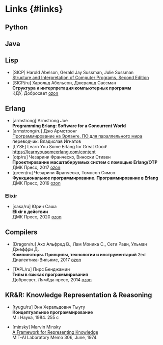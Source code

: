 # Links {#links}

## Python

## Java

## Lisp

* [SICP] Harold Abelson, Gerald Jay Sussman, Julie Sussman <br>
    [Structure and Interpretation of Computer Programs, Second Edition](https://mitpress.mit.edu/books/structure-and-interpretation-computer-programs-second-edition)
* [SICP/ru] Харольд Абельсон, Джеральд Сассман <br>
    **Структура и интерпретация компьютерных программ** <br>
    КДУ, Добросвет
    [ozon](https://www.ozon.ru/product/struktura-i-interpretatsiya-kompyuternyh-programm-5322055)

## Erlang

* [armstrong] Armstrong Joe <br>
    **Programming Erlang: Software for a Concurrent World**
* [armstrong/ru] Джо Армстронг <br>
[Программирование на Эрланге. ПО для параллельного мира](https://github.com/dyp2000/Russian-Armstrong-Erlang) <br>
    переводчик: Владислав Игнатов
* [LYSE] Learn You Some Erlang for Great Good!
    https://learnyousomeerlang.com/content
* [otp/ru] Чезарини Франческо, Виноски Стивен <br>
    **Проектирование масштабируемых систем с помощью Erlang/OTP** <br>
    ДМК Пресс, 2017
    [ozon](https://www.ozon.ru/product/proektirovanie-masshtabiruemyh-sistem-s-pomoshchyu-erlang-otp-chezarini-franchesko-vinoski-stiven-217051456)
* [green/ru] Чезарини Франческо, Томпсон Симон <br>
    **Функциональное программирование. Программирование в Erlang** <br>
    ДМК Пресс, 2019
    [ozon](https://www.ozon.ru/product/funktsionalnoe-programmirovanie-programmirovanie-v-erlang-148770389)

### Elixir

* [sasa/ru] Юрич Саша <br>
    **Elixir в действии** <br>
    ДМК Пресс, 2020
    [ozon](https://www.ozon.ru/product/elixir-v-deystvii-yurich-sasha-217051443)

## Compilers

* [Dragon/ru] Ахо Альфред В., Лам Моника С., Сети Рави, Ульман Джеффри Д. <br>
    **Компиляторы. Принципы, технологии и инструментарий** 2ed <br>
    Диалектика-Вильямс, 2017
    [ozon](https://www.ozon.ru/product/kompilyatory-printsipy-tehnologii-i-instrumentariy-148627197)

* [TAPL/ru] Пирс Бенджамин <br>
    **Типы в языках программирования** <br>
    Добросвет, Лямбда пресс, 2014
    [ozon](https://www.ozon.ru/product/tipy-v-yazykah-programmirovaniya-7410082)

## KR&R: Knowledge Representation & Reasoning

* [tyugu/ru] Энн Херальдович Тыугу <br>
    **Концептуальное программирование** <br>
    М.: Наука, 1984. 255 с

* [minsky] Marvin Minsky <br>
    [A Framework for Representing Knowledge](https://web.media.mit.edu/~minsky/papers/Frames/frames.html) <br>
    MIT-AI Laboratory Memo 306, June, 1974.
